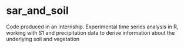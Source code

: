 # sar_and_soil
Code produced in an internship. Experimental time series analysis in R, working with S1 and precipitation data to derive information about the underlying soil and vegetation
